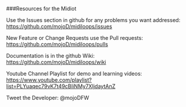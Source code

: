 ###Resources for the Midiot

Use the Issues section in github for any problems you want addressed:  https://github.com/mojoD/midiloops/issues

New Feature or Change Requests use the Pull requests:  https://github.com/mojoD/midiloops/pulls

Documentation is in the github Wiki:  https://github.com/mojoD/midiloops/wiki

Youtube Channel Playlist for demo and learning videos:  
https://www.youtube.com/playlist?list=PLYuaqec79vK7t49cBIiNMy7XIjdaytAnZ

Tweet the Developer:  @mojoDFW
